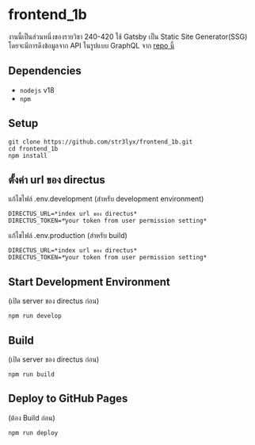 # frontend_1b

งานนี้เป็นส่วนหนึ่งของรายวิชา 240-420 ใช้ Gatsby เป็น Static Site Generator(SSG) โดยจะมีการดึงข้อมูลจาก API ในรูปแบบ GraphQL จาก [repo นี้](https://github.com/str3lyx/directus-backend-1b)

## Dependencies

+ `nodejs` v18
+ `npm`

## Setup

```
git clone https://github.com/str3lyx/frontend_1b.git
cd frontend_1b
npm install
```

## ตั้งค่า url ของ directus
แก้ไขไฟล์ .env.development (สำหรับ development environment)
```
DIRECTUS_URL=*index url ของ directus*
DIRECTUS_TOKEN=*ัyour token from user permission setting*
```
แก้ไขไฟล์ .env.production (สำหรับ build)
```
DIRECTUS_URL=*index url ของ directus*
DIRECTUS_TOKEN=*ัyour token from user permission setting*
```

## Start Development Environment
(เปิด server ของ directus ก่อน)
```
npm run develop
```

## Build
(เปิด server ของ directus ก่อน)
```
npm run build
```

## Deploy to GitHub Pages
(ต้อง Build ก่อน)
```
npm run deploy
```
